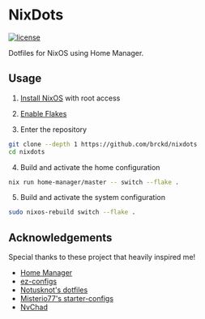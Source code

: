 # NixDots

[![license](https://custom-icon-badges.demolab.com/github/license/brckd/nixdots?logo=law)](LICENSE.md)

Dotfiles for NixOS using Home Manager.

## Usage

1. [Install NixOS](https://nixos.org/manual/nixos/stable/index.html#ch-installation) with root access

2. [Enable Flakes](https://nix-community.github.io/home-manager#sec-flakes-prerequisites)

3. Enter the repository

```bash
git clone --depth 1 https://github.com/brckd/nixdots
cd nixdots
```

4. Build and activate the home configuration

```bash
nix run home-manager/master -- switch --flake .
```

5. Build and activate the system configuration

```bash
sudo nixos-rebuild switch --flake .
```

## Acknowledgements

Special thanks to these project that heavily inspired me!

- [Home Manager](https://nix-community.github.io/home-manager)
- [ez-configs](https://github.com/ehllie/ez-configs)
- [Notusknot's dotfiles](https://github.com/notusknot/dotfiles-nix)
- [Misterio77's starter-configs](https://github.com/Misterio77/nix-starter-configs)
- [NvChad](https://github.com/NvChad/NvChad)

